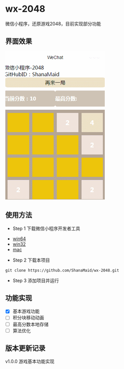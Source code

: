 # wx-2048
微信小程序，还原游戏2048，目前实现部分功能

## 界面效果
![show](show.gif)

## 使用方法
* Step 1 下载微信小程序开发者工具
- [win64](https://servicewechat.com/wxa-dev-logic/download_redirect?type=x64&from=mpwiki)
- [win32](https://servicewechat.com/wxa-dev-logic/download_redirect?type=ia32&from=mpwiki)
- [mac](https://servicewechat.com/wxa-dev-logic/download_redirect?type=darwin&from=mpwiki)

* Step 2 下载本项目
```
git clone https://github.com/ShanaMaid/wx-2048.git
```

* Step 3 添加项目并运行

## 功能实现
- [x] 基本游戏功能
- [ ] 积分块移动动画 
- [ ] 最高分数本地存储
- [ ] 算法优化

## 版本更新记录
v1.0.0 游戏基本功能实现



